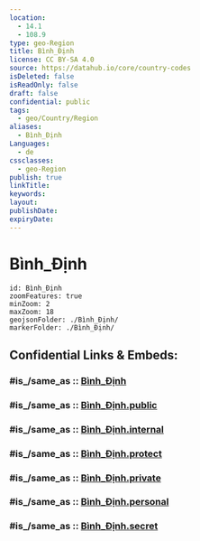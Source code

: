 ```yaml
---
location:
  - 14.1
  - 108.9
type: geo-Region
title: Bình_Định
license: CC BY-SA 4.0
source: https://datahub.io/core/country-codes
isDeleted: false
isReadOnly: false
draft: false
confidential: public
tags:
  - geo/Country/Region
aliases:
  - Bình_Định
Languages:
  - de
cssclasses:
  - geo-Region
publish: true
linkTitle:
keywords:
layout:
publishDate:
expiryDate:
---
```


# Bình_Định

```leaflet
id: Bình_Định
zoomFeatures: true 
minZoom: 2 
maxZoom: 18
geojsonFolder: ./Bình_Định/
markerFolder: ./Bình_Định/
```


## Confidential Links & Embeds: 

### #is_/same_as :: [Bình_Định](/_Standards/Earth/Continent/Asia/Asia~South~East/Vietnam/Provinces~Vietnam/Bình_Định.md) 

### #is_/same_as :: [Bình_Định.public](/_public/Earth/Continent/Asia/Asia~South~East/Vietnam/Provinces~Vietnam/Bình_Định.public.md) 

### #is_/same_as :: [Bình_Định.internal](/_internal/Earth/Continent/Asia/Asia~South~East/Vietnam/Provinces~Vietnam/Bình_Định.internal.md) 

### #is_/same_as :: [Bình_Định.protect](/_protect/Earth/Continent/Asia/Asia~South~East/Vietnam/Provinces~Vietnam/Bình_Định.protect.md) 

### #is_/same_as :: [Bình_Định.private](/_private/Earth/Continent/Asia/Asia~South~East/Vietnam/Provinces~Vietnam/Bình_Định.private.md) 

### #is_/same_as :: [Bình_Định.personal](/_personal/Earth/Continent/Asia/Asia~South~East/Vietnam/Provinces~Vietnam/Bình_Định.personal.md) 

### #is_/same_as :: [Bình_Định.secret](/_secret/Earth/Continent/Asia/Asia~South~East/Vietnam/Provinces~Vietnam/Bình_Định.secret.md)

